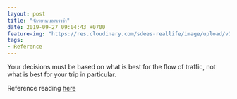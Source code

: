 ```yaml
---
layout: post
title: "จักรยานบอกเราว่า"
date: 2019-09-27 09:04:43 +0700
feature-img: "https://res.cloudinary.com/sdees-reallife/image/upload/v1555658919/sample_feature_img.png"
tags:
- Reference
---
```

Your decisions must be based on what is best for the flow of traffic, not what is best for your trip in particular.

Reference reading [here](https://www.newyorker.com/culture/personal-history/how-i-learned-to-cycle-like-a-dutchman?utm_source=pocket&utm_medium=email&utm_campaign=pockethits)
